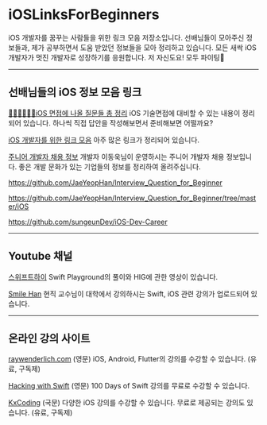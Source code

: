# iOSLinksForBeginners

iOS 개발자를 꿈꾸는 사람들을 위한 링크 모음 저장소입니다.
선배님들이 모아주신 정보들과, 제가 공부하면서 도움 받았던 정보들을 모아 정리하고 있습니다.
모든 새싹 iOS 개발자가 멋진 개발자로 성장하기를 응원합니다.
저 자신도요! 모두 파이팅👊

---

## 선배님들의 iOS 정보 모음 링크

[👨🏻‍💻👩🏻‍💻iOS 면접에 나올 질문들 총 정리](https://github.com/JeaSungLEE/iOSInterviewquestions)
iOS 기술면접에 대비할 수 있는 내용이 정리되어 있습니다. 하나씩 직접 답안을 작성해보면서 준비해보면 어떨까요?

[iOS 개발자를 위한 링크 모음](https://github.com/giftbott/iOSDevLinks)
아주 많은 링크가 정리되어 있습니다. 

[주니어 개발자 채용 정보](https://github.com/jojoldu/junior-recruit-scheduler)
개발자 이동욱님이 운영하시는 주니어 개발자 채용 정보입니다. 좋은 개발 문화가 있는 기업들의 정보를 정리하여 올려주십니다.

https://github.com/JaeYeopHan/Interview_Question_for_Beginner

https://github.com/JaeYeopHan/Interview_Question_for_Beginner/tree/master/iOS

https://github.com/sungeunDev/iOS-Dev-Career

---

## Youtube 채널

[스위프트하이](https://www.youtube.com/channel/UCebXwimGkd5YrhPV7vmqKgA)
Swift Playground의 풀이와 HIG에 관한 영상이 있습니다. 

[Smile Han](https://www.youtube.com/channel/UCM8wseo6DkA-D7yGlCrcrwA)
현직 교수님이 대학에서 강의하시는 Swift, iOS 관련 강의가 업로드되어 있습니다.

---

## 온라인 강의 사이트

[raywenderlich.com](https://www.raywenderlich.com/)
(영문) iOS, Android, Flutter의 강의를 수강할 수 있습니다. (유료, 구독제)

[Hacking with Swift](https://www.hackingwithswift.com/)
(영문) 100 Days of Swift 강의를 무료로 수강할 수 있습니다. 

[KxCoding](https://kxcoding.com/)
(국문) 다양한 iOS 강의를 수강할 수 있습니다. 무료로 제공되는 강의도 있습니다. (유료, 구독제) 